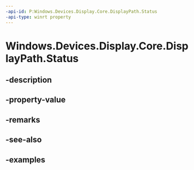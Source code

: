 ```yaml
---
-api-id: P:Windows.Devices.Display.Core.DisplayPath.Status
-api-type: winrt property
---
```


<!-- Property syntax.
public DisplayPathStatus Status { get; }
-->

# Windows.Devices.Display.Core.DisplayPath.Status

## -description

## -property-value

## -remarks

## -see-also

## -examples

